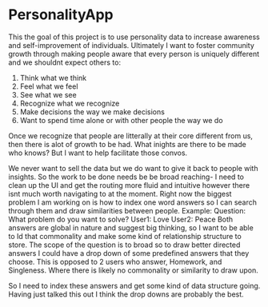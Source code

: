 # PersonalityApp

This the goal of this project is to use personality data to increase awareness and self-improvement of individuals. 
Ultimately I want to foster community growth through making people aware that every person is uniquely different and we shouldnt expect others to:
1. Think what we think
2. Feel what we feel
3. See what we see
4.  Recognize what we recognize
5. Make decisions the way we make decisions
6. Want to spend time alone or with other people the way we do

Once we recognize that people are litterally at their core different from us, then there is alot of growth to be had. What inights are there to be made who knows? But I want to help facilitate those convos.

We never want to sell the data but we do want to give it back to people with insights.
So the work to be done needs be be broad reaching-
I need to clean up the UI and get the routing more fluid and intuitive however there isnt much worth navigating to at the moment.
Right now the biggest problem I am working on is how to index one word answers so I can search through them and draw similarities between people.
Example:
Question: What problem do you want to solve?
User1: Love
User2: Peace
Both answers are global in nature and suggest big thinking, so I want to be able to Id that commonality and make some kind of relationship structure to store. The scope of the question is to broad so to draw better directed answers I could have a drop down of some predefined answers that they choose.
This is opposed to 2 users who answer, Homework, and Singleness. Where there is likely no commonality or similarity to draw upon.

So I need to index these answers and get some kind of data structure going. Having just talked this out I think the drop downs are probably the best.
